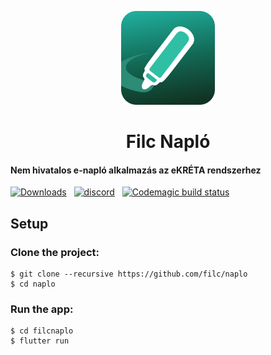 <p align=center>
  <img src=".github/logo.png" width=150>
  <h1 align=center><b>Filc Napló</b></h1>
</p>

#### Nem hivatalos e-napló alkalmazás az eKRÉTA rendszerhez

[![Downloads](https://img.shields.io/github/downloads-pre/filc/naplo/latest/total?color=%23&label=Downloads&logo=github&sort=semver)](https://github.com/filc/naplo/releases) &nbsp; [![discord](https://img.shields.io/discord/712698455193157643?label=Discord)](http://filcnaplo.hu/discord) &nbsp; [![Codemagic build status](https://api.codemagic.io/apps/612cc79b35b443d1b2c638ec/612cc79b35b443d1b2c638eb/status_badge.svg)](https://codemagic.io/apps/612cc79b35b443d1b2c638ec/612cc79b35b443d1b2c638eb/latest_build)

## Setup

### Clone the project:

```
$ git clone --recursive https://github.com/filc/naplo
$ cd naplo
```

### Run the app:

```
$ cd filcnaplo
$ flutter run
```
